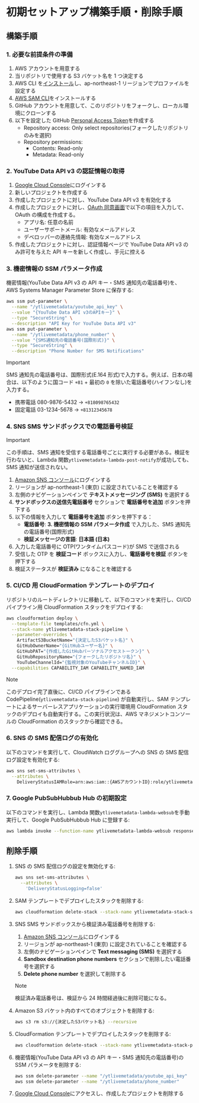 # 初期セットアップ構築手順・削除手順

## 構築手順

### 1. 必要な前提条件の準備

1. AWS アカウントを用意する
2. 当リポジトリで使用する S3 バケット名を 1 つ決定する
3. AWS CLI を[インストール](https://docs.aws.amazon.com/cli/latest/userguide/getting-started-install.html)し、ap-northeast-1 リージョンでプロファイルを設定する
4. [AWS SAM CLI](https://docs.aws.amazon.com/serverless-application-model/latest/developerguide/install-sam-cli.html)をインストールする
5. GitHub アカウントを用意して、このリポジトリをフォークし、ローカル環境にクローンする
6. 以下を設定した GitHub [Personal Access Token](https://github.com/settings/personal-access-tokens)を作成する
   - Repository access: Only select repositories(フォークしたリポジトリのみを選択)
   - Repository permissions:
     - Contents: Read-only
     - Metadata: Read-only

### 2. YouTube Data API v3 の認証情報の取得

1. [Google Cloud Console](https://console.cloud.google.com/)にログインする
2. 新しいプロジェクトを作成する
3. 作成したプロジェクトに対し、YouTube Data API v3 を有効化する
4. 作成したプロジェクトに対し、[OAuth 同意画面](https://console.cloud.google.com/apis/credentials/consent)で以下の項目を入力して、OAuth の構成を作成する。
   - アプリ名: 任意の名前
   - ユーザーサポートメール: 有効なメールアドレス
   - デベロッパーの連絡先情報: 有効なメールアドレス
5. 作成したプロジェクトに対し、認証情報ページで YouTube Data API v3 のみ許可を与えた API キーを新しく作成し、手元に控える

### 3. 機密情報の SSM パラメータ作成

機密情報(YouTube Data API v3 の API キー・SMS 通知先の電話番号)を、 AWS Systems Manager Parameter Store に保存する:

```bash
aws ssm put-parameter \
  --name "/ytlivemetadata/youtube_api_key" \
  --value "{YouTube Data API v3のAPIキー}" \
  --type "SecureString" \
  --description "API Key for YouTube Data API v3"
aws ssm put-parameter \
  --name "/ytlivemetadata/phone_number" \
  --value "{SMS通知先の電話番号(国際形式)}" \
  --type "SecureString" \
  --description "Phone Number for SMS Notifications"
```

> [!IMPORTANT]  
> SMS 通知先の電話番号は、国際形式(E.164 形式)で入力する。例えば、日本の場合は、以下のように国コード `+81` + 最初の `0` を除いた電話番号(ハイフンなし)を入力する。
>
> - 携帯電話 080-9876-5432 → `+818098765432`
> - 固定電話 03-1234-5678 → `+81312345678`

### 4. SNS SMS サンドボックスでの電話番号検証

> [!IMPORTANT]  
> この手順は、SMS 通知を受信する電話番号ごとに実行する必要がある。検証を行わないと、Lambda 関数`ytlivemetadata-lambda-post-notify`が成功しても、SMS 通知が送信されない。

1. [Amazon SNS コンソール](https://console.aws.amazon.com/sns/home)にログインする
2. リージョンが ap-northeast-1 (東京) に設定されていることを確認する
3. 左側のナビゲーションペインで **テキストメッセージング (SMS)** を選択する
4. **サンドボックスの送信先電話番号** セクションで **電話番号を追加** ボタンを押下する
5. 以下の情報を入力して **電話番号を追加** ボタンを押下する：
   - **電話番号**: **3. 機密情報の SSM パラメータ作成** で入力した、SMS 通知先の電話番号(国際形式)
   - **検証メッセージの言語**: **日本語 (日本)**
6. 入力した電話番号に OTP(ワンタイムパスコード)が SMS で送信される
7. 受信した OTP を **検証コード** ボックスに入力し、**電話番号を検証** ボタンを押下する
8. 検証ステータスが **検証済み** になることを確認する

### 5. CI/CD 用 CloudFormation テンプレートのデプロイ

リポジトリのルートディレクトリに移動して、以下のコマンドを実行し、CI/CD パイプライン用 CloudFormation スタックをデプロイする:

```bash
aws cloudformation deploy \
  --template-file templates/cfn.yml \
  --stack-name ytlivemetadata-stack-pipeline \
  --parameter-overrides \
    ArtifactS3BucketName="{決定したS3バケット名}" \
    GitHubOwnerName="{GitHubユーザー名}" \
    GitHubPAT="{作成したGitHubパーソナルアクセストークン}" \
    GitHubRepositoryName="{フォークしたリポジトリ名}" \
    YouTubeChannelId="{監視対象のYouTubeチャンネルID}" \
  --capabilities CAPABILITY_IAM CAPABILITY_NAMED_IAM
```

> [!NOTE]  
> このデプロイ完了直後に、CI/CD パイプラインである CodePipeline(`ytlivemetadata-stack-pipeline`) が自動実行し、SAM テンプレートによるサーバーレスアプリケーションの実行環境用 CloudFormation スタックのデプロイも自動実行する。この実行状況は、AWS マネジメントコンソールの CloudFormation のスタックから確認できる。

### 6. SNS の SMS 配信ログの有効化

以下のコマンドを実行して、CloudWatch ロググループへの SNS の SMS 配信ログ設定を有効化する:

```bash
aws sns set-sms-attributes \
  --attributes \
    DeliveryStatusIAMRole=arn:aws:iam::{AWSアカウントID}:role/ytlivemetadata-role-sns-cloudwatch-logs,DeliveryStatusSuccessSamplingRate=100
```

### 7. Google PubSubHubbub Hub の初期設定

以下のコマンドを実行し、Lambda 関数`ytlivemetadata-lambda-websub`を手動実行して、Google PubSubHubbub Hub に登録する:

```bash
aws lambda invoke --function-name ytlivemetadata-lambda-websub response.json
```

## 削除手順

1. SNS の SMS 配信ログの設定を無効化する:

   ```bash
   aws sns set-sms-attributes \
     --attributes \
       'DeliveryStatusLogging=false'
   ```

2. SAM テンプレートでデプロイしたスタックを削除する:

   ```bash
   aws cloudformation delete-stack --stack-name ytlivemetadata-stack-sam
   ```

3. SNS SMS サンドボックスから検証済み電話番号を削除する:

   1. [Amazon SNS コンソール](https://console.aws.amazon.com/sns/home)にログインする
   2. リージョンが ap-northeast-1 (東京) に設定されていることを確認する
   3. 左側のナビゲーションペインで **Text messaging (SMS)** を選択する
   4. **Sandbox destination phone numbers** セクションで削除したい電話番号を選択する
   5. **Delete phone number** を選択して削除する

   > [!NOTE]  
   > 検証済み電話番号は、検証から 24 時間経過後に削除可能になる。

4. Amazon S3 バケット内のすべてのオブジェクトを削除する:

   ```bash
   aws s3 rm s3://{決定したS3バケット名} --recursive
   ```

5. CloudFormation テンプレートでデプロイしたスタックを削除する:

   ```bash
   aws cloudformation delete-stack --stack-name ytlivemetadata-stack-pipeline
   ```

6. 機密情報(YouTube Data API v3 の API キー・SMS 通知先の電話番号)の SSM パラメータを削除する:

   ```bash
   aws ssm delete-parameter --name "/ytlivemetadata/youtube_api_key"
   aws ssm delete-parameter --name "/ytlivemetadata/phone_number"
   ```

7. [Google Cloud Console](https://console.cloud.google.com/)にアクセスし、作成したプロジェクトを削除する

